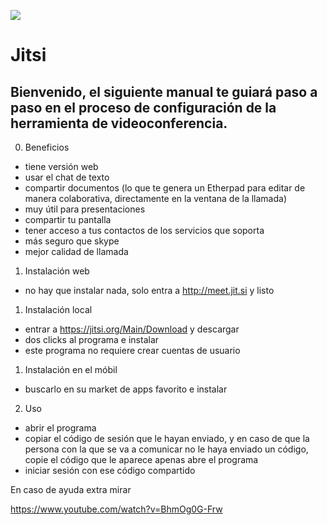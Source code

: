 ![](https://pbs.twimg.com/profile_images/651990494898077696/F0VxeYZj_400x400.png)


# **Jitsi**

## Bienvenido, el siguiente manual te guiará paso a paso en el proceso de configuración de la herramienta de videoconferencia.

0. Beneficios
- tiene versión web
- usar el chat de texto
- compartir documentos (lo que te genera un Etherpad para editar de manera colaborativa, directamente en la ventana de la llamada)
- muy útil para presentaciones
- compartir tu pantalla
- tener acceso a tus contactos de los servicios que soporta
- más seguro que skype
- mejor calidad de llamada

1. Instalación web
- no hay que instalar nada, solo entra a http://meet.jit.si y listo

1. Instalación local
- entrar a https://jitsi.org/Main/Download y descargar
- dos clicks al programa e instalar
- este programa no requiere crear cuentas de usuario

1. Instalación en el móbil
- buscarlo en su market de apps favorito e instalar

2. Uso
- abrir el programa
- copiar el código de sesión que le hayan enviado, y en caso de que la persona con la que se va a comunicar no le haya enviado un código, copie el código que le aparece apenas abre el programa
- iniciar sesión con ese código compartido

En caso de ayuda extra mirar

https://www.youtube.com/watch?v=BhmOg0G-Frw
